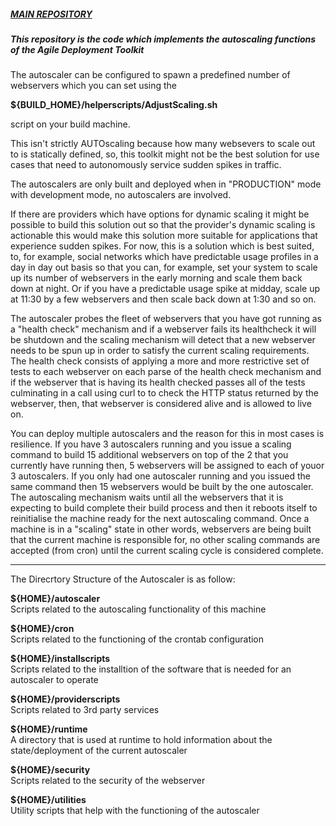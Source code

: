 
##### [MAIN REPOSITORY](https://github.com/wintersys-projects/adt-build-machine-scripts)

##### This repository is the code which implements the autoscaling functions of the Agile Deployment Toolkit

The autoscaler can be configured to spawn a predefined number of webservers which you can set using the

**${BUILD_HOME}/helperscripts/AdjustScaling.sh**

script on your build machine. 

This isn't strictly AUTOscaling because how many websevers to scale out to is statically defined, so, this toolkit might not be the best solution for use cases that need to autonomously service sudden spikes in traffic.

The autoscalers are only built and deployed when in "PRODUCTION" mode with development mode, no autoscalers are involved. 

If there are providers which have options for dynamic scaling it might be possible to build this solution out so that the provider's dynamic scaling is actionable this would make this solution more suitable for applications that experience sudden spikes. For now, this is a solution which is best suited, to, for example, social networks which have predictable usage profiles in a day in day out basis so that you can, for example, set your system to scale up its number of webservers in the early morning and scale them back down at night. Or if you have a predictable usage spike at midday, scale up at 11:30 by a few webservers and then scale back down at 1:30 and so on. 

The autoscaler probes the fleet of webservers that you have got running as a "health check" mechanism and if a webserver fails its healthcheck it will be shutdown and the scaling mechanism will detect that a new webserver needs to be spun up in order to satisfy the current scaling requirements. The health check consists of applying a more and more restrictive set of tests to each webserver on each parse of the health check mechanism and if the webserver that is having its health checked passes all of the tests culminating in a call using curl to to check the HTTP status returned by the webserver, then, that webserver is considered alive and is allowed to live on. 

You can deploy multiple autoscalers and the reason for this in most cases is resilience. If you have 3 autoscalers running and you issue a scaling command to build 15 additional webservers on top of the 2 that you currently have running then, 5 webservers will be assigned to each of youor 3 autoscalers. If you only had one autoscaler running and you issued the same command then 15 webservers would be built by the one autoscaler. The autoscaling mechanism waits until all the webservers that it is expecting to build complete their build process and then it reboots itself to reinitialise the machine ready for the next autoscaling command. Once a machine is in a "scaling" state in other words, webservers are being built that the current machine is responsible for, no other scaling commands are accepted (from cron) until the current scaling cycle is considered complete. 

--------------------------------

The Direcrtory Structure of the Autoscaler is as follow:

**${HOME}/autoscaler**  
Scripts related to the autoscaling functionality of this machine

**${HOME}/cron**  
Scripts related to the functioning of the crontab configuration

**${HOME}/installscripts**  
Scripts related to the installtion of the software that is needed for an autoscaler to operate

**${HOME}/providerscripts**  
Scripts related to 3rd party services

**${HOME}/runtime**  
A directory that is used at runtime to hold information about the state/deployment of the current autoscaler

**${HOME}/security**  
Scripts related to the security of the webserver

**${HOME}/utilities**  
Utility scripts that help with the functioning of the autoscaler



